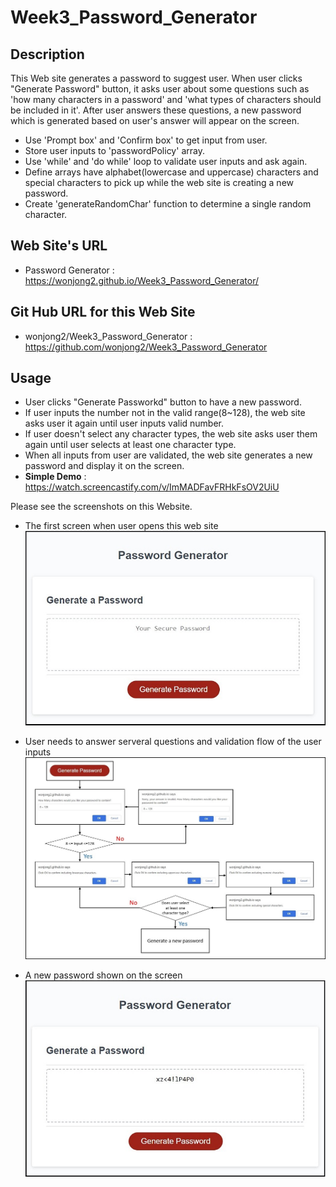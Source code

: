 # Week3_Password_Generator

## Description

This Web site generates a password to suggest user. 
When user clicks "Generate Password" button, it asks user about some questions such as 'how many characters in a password' and 'what types of characters should be included in it'.
After user answers these questions, a new password which is generated based on user's answer will appear on the screen.

- Use 'Prompt box' and 'Confirm box' to get input from user.
- Store user inputs to 'passwordPolicy' array.
- Use 'while' and 'do while' loop to validate user inputs and ask again.
- Define arrays have alphabet(lowercase and uppercase) characters and special characters to pick up while the web site is creating a new password. 
- Create 'generateRandomChar' function to determine a single random character.

## Web Site's URL

- Password Generator : 
https://wonjong2.github.io/Week3_Password_Generator/

## Git Hub URL for this Web Site
- wonjong2/Week3_Password_Generator : https://github.com/wonjong2/Week3_Password_Generator

## Usage

- User clicks "Generate Passworkd" button to have a new password.
- If user inputs the number not in the valid range(8~128), the web site asks user it again until user inputs valid number.
- If user doesn't select any character types, the web site asks user them again until user selects at least one character type.
- When all inputs from user are validated, the web site generates a new password and display it on the screen.
- __Simple Demo__ : https://watch.screencastify.com/v/ImMADFavFRHkFsOV2UiU

Please see the screenshots on this Website.

- The first screen when user opens this web site<br>
    ![First Page](images/launchScreen.jpg)

- User needs to answer serveral questions and validation flow of the user inputs<br>
    ![Questions](/images/validateflow.jpg)

- A new password shown on the screen <br>
    ![Result](/images/result.jpg) 


